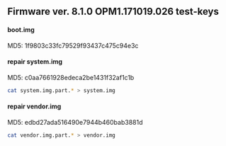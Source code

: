 ## Firmware ver. 8.1.0 OPM1.171019.026 test-keys

#### boot.img
MD5: 1f9803c33fc79529f93437c475c94e3c

#### repair system.img
MD5: c0aa7661928edeca2be1431f32af1c1b
```bash
cat system.img.part.* > system.img
```

#### repair vendor.img
MD5: edbd27ada516490e7944b460bab3881d
```bash
cat vendor.img.part.* > vendor.img
```